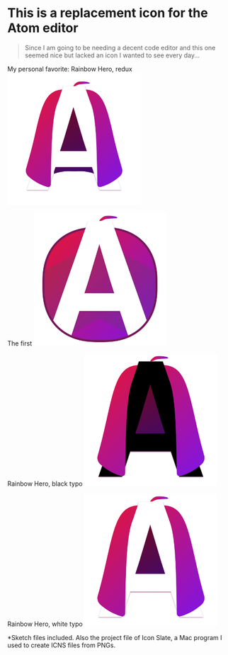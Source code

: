 
# This is a replacement icon for the Atom editor
> Since I am going to be needing a decent code editor and this one seemed nice but lacked an icon I wanted to see every day...

My personal favorite: Rainbow Hero, redux
<img src="atom_rainbow-hero.png" width="300" />



The first
<img src="atom-icon.png" width="300" />



Rainbow Hero, black typo
<img src="atom-icon_rainbow-hero_black.png" width="300" />



Rainbow Hero, white typo
<img src="atom-icon_rainbow-hero_white.png" width="300" />



*Sketch files included. Also the project file of Icon Slate, a Mac program I used to create ICNS files from PNGs.
